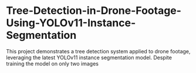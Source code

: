 # Tree-Detection-in-Drone-Footage-Using-YOLOv11-Instance-Segmentation
This project demonstrates a tree detection system applied to drone footage, leveraging the latest YOLOv11 instance segmentation model. Despite training the model on only two images
